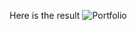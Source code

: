 Here is the result
![Portfolio](https://github.com/SeyidMk/Github-portfolio-with-React/assets/123904346/7f0a2eb0-81d6-4ad8-8f06-ff11472b8903)
